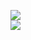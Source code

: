 [![](https://img.shields.io/badge/Made%20With-Github%20Spray-lightgrey.svg?style=for-the-badge&logo=github)](https://github.com/Annihil/github-spray#6255)  
[![](https://i.imgur.com/2DrTn0Z.gif)](https://github.com/Annihil/github-spray)